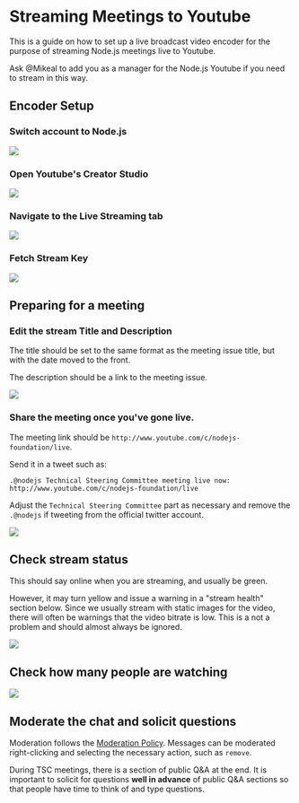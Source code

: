 # Streaming Meetings to Youtube

This is a guide on how to set up a live broadcast video encoder for the
purpose of streaming Node.js meetings live to Youtube.

Ask @Mikeal to add you as a manager for the Node.js Youtube if you need to stream in this way.

## Encoder Setup

### Switch account to Node.js

![](youtube-switch-login.png)

### Open Youtube's Creator Studio

![](youtube-creator-studio.png)

### Navigate to the Live Streaming tab

![](youtube-live-streaming.png)

### Fetch Stream Key

![](youtube-encoder-setup.png)

## Preparing for a meeting

### Edit the stream Title and Description

The title should be set to the same format as the meeting issue title, but with the date moved to the front.

The description should be a link to the meeting issue.

![](youtube-stream-title-description.png)

### Share the meeting once you've gone live.

The meeting link should be `http://www.youtube.com/c/nodejs-foundation/live`.

Send it in a tweet such as:
```
.@nodejs Technical Steering Committee meeting live now: http://www.youtube.com/c/nodejs-foundation/live
```

Adjust the `Technical Steering Committee` part as necessary and remove the `.@nodejs` if tweeting from the official twitter account.

![](youtube-stream-share.png)

## Check stream status

This should say online when you are streaming, and usually be green.

However, it may turn yellow and issue a warning in a "stream health" section below. Since we usually stream with static images for the video, there will often be warnings that the video bitrate is low. This is a not a problem and should almost always be ignored.

![](youtube-stream-status.png)

## Check how many people are watching

![](youtube-stream-analytics.png)

## Moderate the chat and solicit questions

Moderation follows the [Moderation Policy](../Moderation-Policy.md). Messages can be moderated right-clicking and selecting the necessary action, such as `remove`.

During TSC meetings, there is a section of public Q&A at the end.
It is important to solicit for questions **well in advance** of public Q&A sections so that people have time to think of and type questions.
